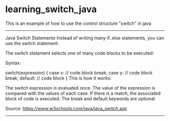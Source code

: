 # learning_switch_java
This is an example of how to use the control structure "switch" in java 

--------------------------------------------------------------------------------------------------------------------------------------------------------------------------------
Java Switch Statements
Instead of writing many if..else statements, you can use the switch statement.

The switch statement selects one of many code blocks to be executed:

Syntax:

switch(expression) {
  case x:
    // code block
    break;
  case y:
    // code block
    break;
  default:
    // code block
}
This is how it works:

The switch expression is evaluated once.
The value of the expression is compared with the values of each case.
If there is a match, the associated block of code is executed.
The break and default keywords are optional

Source: https://www.w3schools.com/java/java_switch.asp

--------------------------------------------------------------------------------------------------------------------------------------------------------------------------------
